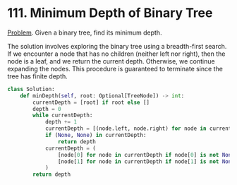 # 111. Minimum Depth of Binary Tree

[Problem](https://leetcode.com/problems/minimum-depth-of-binary-tree/description/). Given a binary tree, find its minimum depth.

The solution involves exploring the binary tree using a breadth-first search. If we encounter a node that has no children (neither left nor right), then the node is a leaf, and we return the current depth. Otherwise, we continue expanding the nodes. This procedure is guaranteed to terminate since the tree has finite depth.

```python
class Solution:
    def minDepth(self, root: Optional[TreeNode]) -> int:
        currentDepth = [root] if root else []
        depth = 0
        while currentDepth:
            depth += 1
            currentDepth = [(node.left, node.right) for node in currentDepth]
            if (None, None) in currentDepth:
                return depth
            currentDepth = (
                [node[0] for node in currentDepth if node[0] is not None] + 
                [node[1] for node in currentDepth if node[1] is not None]
            )
        return depth
```